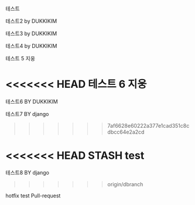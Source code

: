 테스트

테스트2 by DUKKIKIM

테스트3 by DUKKIKIM

테스트4 by DUKKIKIM

테스트 5 지웅

<<<<<<< HEAD
테스트 6 지웅
=======
테스트6 BY DUKKIKIM

테스트7 BY django
>>>>>>> 7af6628e60222a377e1cad351c8cdbcc64e2a2cd

<<<<<<< HEAD
STASH test
=======
테스트8 BY django
>>>>>>> origin/dbranch

hotfix test
Pull-request